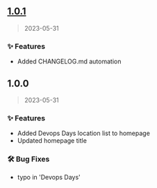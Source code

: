 
<a name="1.0.1"></a>
## [1.0.1](https://github.com/FBanitz/CDA-2023-devops/compare/1.0.0...1.0.1)

> 2023-05-31

### ✨ Features

* Added CHANGELOG.md automation


<a name="1.0.0"></a>
## 1.0.0

> 2023-05-31

### ✨ Features

* Added Devops Days location list to homepage
* Updated homepage title

### 🛠 Bug Fixes

* typo in 'Devops Days'

